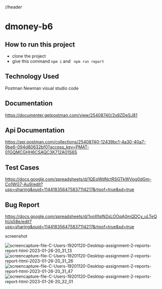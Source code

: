 //header
#  dmoney-b6

## How to run this project 
-  clone the project 
-  give this command ``` npm i ``` and  ```  npm run report  ```


## Technology Used 
Postman
Newman
visual studio code
 

## Documentation 
https://documenter.getpostman.com/view/25408740/2s8ZDeSJ81


## Api Documentation 
https://api.postman.com/collections/25408740-12439bc1-4a30-40a7-9be6-094d80632bf0?access_key=PMAT-01GQMCGHH6CSAQC3K712A01S6S


## Test Cases 
https://docs.google.com/spreadsheets/d/1QEqWdNctRSGTkWVpg0dGm-Co1WG7-Au9/edit?usp=sharing&ouid=114418356475837114217&rtpof=true&sd=true

## Bug Report 
https://docs.google.com/spreadsheets/d/1voXfqlN2sLOOqA0mQDCy_uLTeQhUs58e/edit?usp=sharing&ouid=114418356475837114217&rtpof=true&sd=true


screenshot

![screencapture-file-C-Users-19201120-Desktop-assignment-2-reports-report-html-2023-01-26-20_31_13](https://user-images.githubusercontent.com/123531000/214862680-2a50e7fa-9d32-419d-b8cf-71280598ae62.png)
![screencapture-file-C-Users-19201120-Desktop-assignment-2-reports-report-html-2023-01-26-20_31_26](https://user-images.githubusercontent.com/123531000/214862685-cee5dfd9-3537-4917-bf33-643ad29a7f56.png)
![screencapture-file-C-Users-19201120-Desktop-assignment-2-reports-report-html-2023-01-26-20_31_47](https://user-images.githubusercontent.com/123531000/214862688-2cc8aab7-05b4-4cca-9983-f807c7bd5657.png)
![screencapture-file-C-Users-19201120-Desktop-assignment-2-reports-report-html-2023-01-26-20_32_01](https://user-images.githubusercontent.com/123531000/214862692-11b40f68-0143-4719-b6aa-45a334eef82a.png)
